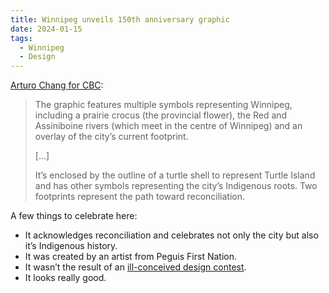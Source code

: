 ```yaml
---
title: Winnipeg unveils 150th anniversary graphic
date: 2024-01-15
tags:
  - Winnipeg
  - Design
---
```


[Arturo Chang for CBC](https://www.cbc.ca/news/canada/manitoba/winnipeg-150-graphic-unveiled-1.7084154?cmp=rss):

> The graphic features multiple symbols representing Winnipeg, including a prairie crocus (the provincial flower), the Red and Assiniboine rivers (which meet in the centre of Winnipeg) and an overlay of the city’s current footprint.
>
> \[…\]
>
> It’s enclosed by the outline of a turtle shell to represent Turtle Island and has other symbols representing the city’s Indigenous roots. Two footprints represent the path toward reconciliation.

A few things to celebrate here:

- It acknowledges reconciliation and celebrates not only the city but also it’s Indigenous history.
- It was created by an artist from Peguis First Nation.
- It wasn’t the result of an [ill-conceived design contest](https://www.thestar.com/news/canada/controversial-canada-150-logo-design-contest-won-by-university-of-waterloo-student/article_14ccd77d-11da-5be8-9c3e-c14c9db5f7a9.html).
- It looks really good.
